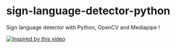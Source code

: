# sign-language-detector-python

Sign language detector with Python, OpenCV and Mediapipe !

[![Inspired by this video](https://img.youtube.com/vi/MJCSjXepaAM/0.jpg)](https://www.youtube.com/watch?v=MJCSjXepaAM)
